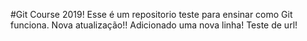 #Git Course 2019!
Esse é  um repositorio teste para ensinar como Git funciona.
Nova atualização!!
Adicionado uma nova linha!
Teste de url!